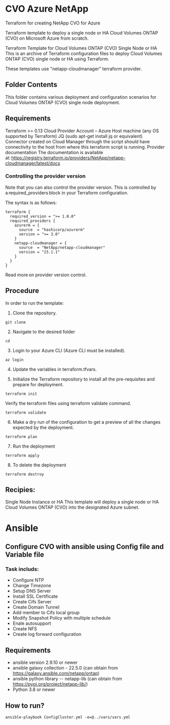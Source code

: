 # CVO Azure NetApp
Terraform for creating NetApp CVO for Azure

Terraform template to deploy a single node or HA Cloud Volumes ONTAP (CVO) on Microsoft Azure from scratch.

Terraform Template for Cloud Volumes ONTAP (CVO) Single Node or HA
This is an archive of Terraform configuration files to deploy Cloud Volumes ONTAP (CVO) single node or HA using Terraform.

These templates use "netapp-cloudmanager" terraform provider.

## Folder Contents
This folder contains various deployment and configuration scenarios for Cloud Volumes ONTAP (CVO) single node deployment.

## Requirements
Terraform >= 0.13
Cloud Provider Account – Azure
Host machine (any OS supported by Terraform)
JQ (sudo apt-get install jq or equivalent)
Connector created on Cloud Manager through the script should have connectivity to the host from where this terraform script is running.
Provider documentation
The documentation is available at: https://registry.terraform.io/providers/NetApp/netapp-cloudmanager/latest/docs

### Controlling the provider version
Note that you can also control the provider version. This is controlled by a required_providers block in your Terraform configuration.

The syntax is as follows:
```
terraform {
  required_version = ">= 1.0.0"
  required_providers {
    azurerm = {
      source  = "hashicorp/azurerm"
      version = ">= 3.0"
    }
    netapp-cloudmanager = {
      source  = "NetApp/netapp-cloudmanager"
      version = "23.1.1"
    }
  }
}
```
Read more on provider version control.

## Procedure
In order to run the template:

1. Clone the repository.
```
git clone 
```
2. Navigate to the desired folder
```
cd 
```
3. Login to your Azure CLI (Azure CLI must be installed).
```
az login
```
4. Update the variables in terraform.tfvars.

5. Initialize the Terraform repository to install all the pre-requisites and prepare for deployment.
```
terraform init
```
Verify the terraform files using terraform validate command.
```
terraform validate
```
6. Make a dry run of the configuration to get a preview of all the changes expected by the deployment.
```
terraform plan
```
7. Run the deployment
```
terraform apply
```
8. To delete the deployment
```
terraform destroy
```
## Recipies:
Single Node Instance or HA
This template will deploy a single node or HA Cloud Volumes ONTAP (CVO) into the designated Azure subnet.

# Ansible
## Configure CVO with ansible using Config file and Variable file
### Task includs:
* Configure NTP
* Change Timezone
* Setup DNS Server
* Install SSL Certificate
* Create Cifs Server
* Create Domain Tunnel
* Add member to Cifs local group
* Modify Snapshot Policy with multiple schedule
* Enale autosupport
* Create NFS
* Create log forward configuration

## Requirements
* ansible version 2.9.10 or newer
* ansible galaxy collection - 22.5.0 (can obtain from https://galaxy.ansible.com/netapp/ontap)
* ansible python library -- netapp-lib (can obtain from https://pypi.org/project/netapp-lib/)
* Python 3.8 or newer

## How to run?
```
ansible-playbook ConfigCluster.yml -e=@../vars/vars.yml
```
